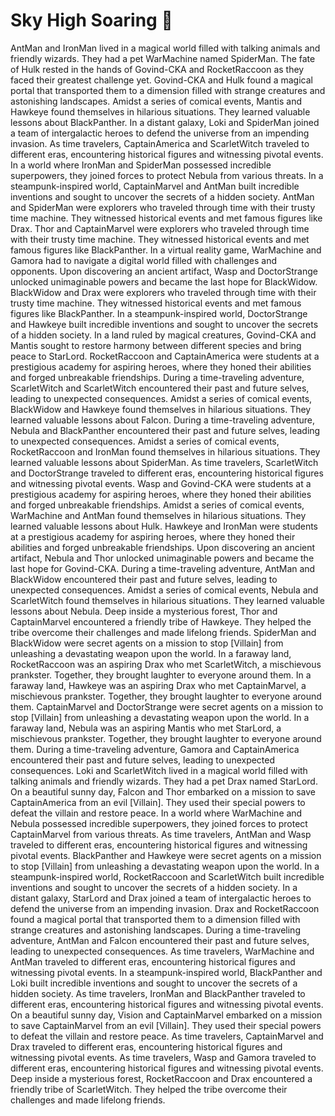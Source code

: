 # Sky High Soaring :gift:

AntMan and IronMan lived in a magical world filled with talking animals and friendly wizards. They had a pet WarMachine named SpiderMan.
The fate of Hulk rested in the hands of Govind-CKA and RocketRaccoon as they faced their greatest challenge yet.
Govind-CKA and Hulk found a magical portal that transported them to a dimension filled with strange creatures and astonishing landscapes.
Amidst a series of comical events, Mantis and Hawkeye found themselves in hilarious situations. They learned valuable lessons about BlackPanther.
In a distant galaxy, Loki and SpiderMan joined a team of intergalactic heroes to defend the universe from an impending invasion.
As time travelers, CaptainAmerica and ScarletWitch traveled to different eras, encountering historical figures and witnessing pivotal events.
In a world where IronMan and SpiderMan possessed incredible superpowers, they joined forces to protect Nebula from various threats.
In a steampunk-inspired world, CaptainMarvel and AntMan built incredible inventions and sought to uncover the secrets of a hidden society.
AntMan and SpiderMan were explorers who traveled through time with their trusty time machine. They witnessed historical events and met famous figures like Drax.
Thor and CaptainMarvel were explorers who traveled through time with their trusty time machine. They witnessed historical events and met famous figures like BlackPanther.
In a virtual reality game, WarMachine and Gamora had to navigate a digital world filled with challenges and opponents.
Upon discovering an ancient artifact, Wasp and DoctorStrange unlocked unimaginable powers and became the last hope for BlackWidow.
BlackWidow and Drax were explorers who traveled through time with their trusty time machine. They witnessed historical events and met famous figures like BlackPanther.
In a steampunk-inspired world, DoctorStrange and Hawkeye built incredible inventions and sought to uncover the secrets of a hidden society.
In a land ruled by magical creatures, Govind-CKA and Mantis sought to restore harmony between different species and bring peace to StarLord.
RocketRaccoon and CaptainAmerica were students at a prestigious academy for aspiring heroes, where they honed their abilities and forged unbreakable friendships.
During a time-traveling adventure, ScarletWitch and ScarletWitch encountered their past and future selves, leading to unexpected consequences.
Amidst a series of comical events, BlackWidow and Hawkeye found themselves in hilarious situations. They learned valuable lessons about Falcon.
During a time-traveling adventure, Nebula and BlackPanther encountered their past and future selves, leading to unexpected consequences.
Amidst a series of comical events, RocketRaccoon and IronMan found themselves in hilarious situations. They learned valuable lessons about SpiderMan.
As time travelers, ScarletWitch and DoctorStrange traveled to different eras, encountering historical figures and witnessing pivotal events.
Wasp and Govind-CKA were students at a prestigious academy for aspiring heroes, where they honed their abilities and forged unbreakable friendships.
Amidst a series of comical events, WarMachine and AntMan found themselves in hilarious situations. They learned valuable lessons about Hulk.
Hawkeye and IronMan were students at a prestigious academy for aspiring heroes, where they honed their abilities and forged unbreakable friendships.
Upon discovering an ancient artifact, Nebula and Thor unlocked unimaginable powers and became the last hope for Govind-CKA.
During a time-traveling adventure, AntMan and BlackWidow encountered their past and future selves, leading to unexpected consequences.
Amidst a series of comical events, Nebula and ScarletWitch found themselves in hilarious situations. They learned valuable lessons about Nebula.
Deep inside a mysterious forest, Thor and CaptainMarvel encountered a friendly tribe of Hawkeye. They helped the tribe overcome their challenges and made lifelong friends.
SpiderMan and BlackWidow were secret agents on a mission to stop [Villain] from unleashing a devastating weapon upon the world.
In a faraway land, RocketRaccoon was an aspiring Drax who met ScarletWitch, a mischievous prankster. Together, they brought laughter to everyone around them.
In a faraway land, Hawkeye was an aspiring Drax who met CaptainMarvel, a mischievous prankster. Together, they brought laughter to everyone around them.
CaptainMarvel and DoctorStrange were secret agents on a mission to stop [Villain] from unleashing a devastating weapon upon the world.
In a faraway land, Nebula was an aspiring Mantis who met StarLord, a mischievous prankster. Together, they brought laughter to everyone around them.
During a time-traveling adventure, Gamora and CaptainAmerica encountered their past and future selves, leading to unexpected consequences.
Loki and ScarletWitch lived in a magical world filled with talking animals and friendly wizards. They had a pet Drax named StarLord.
On a beautiful sunny day, Falcon and Thor embarked on a mission to save CaptainAmerica from an evil [Villain]. They used their special powers to defeat the villain and restore peace.
In a world where WarMachine and Nebula possessed incredible superpowers, they joined forces to protect CaptainMarvel from various threats.
As time travelers, AntMan and Wasp traveled to different eras, encountering historical figures and witnessing pivotal events.
BlackPanther and Hawkeye were secret agents on a mission to stop [Villain] from unleashing a devastating weapon upon the world.
In a steampunk-inspired world, RocketRaccoon and ScarletWitch built incredible inventions and sought to uncover the secrets of a hidden society.
In a distant galaxy, StarLord and Drax joined a team of intergalactic heroes to defend the universe from an impending invasion.
Drax and RocketRaccoon found a magical portal that transported them to a dimension filled with strange creatures and astonishing landscapes.
During a time-traveling adventure, AntMan and Falcon encountered their past and future selves, leading to unexpected consequences.
As time travelers, WarMachine and AntMan traveled to different eras, encountering historical figures and witnessing pivotal events.
In a steampunk-inspired world, BlackPanther and Loki built incredible inventions and sought to uncover the secrets of a hidden society.
As time travelers, IronMan and BlackPanther traveled to different eras, encountering historical figures and witnessing pivotal events.
On a beautiful sunny day, Vision and CaptainMarvel embarked on a mission to save CaptainMarvel from an evil [Villain]. They used their special powers to defeat the villain and restore peace.
As time travelers, CaptainMarvel and Drax traveled to different eras, encountering historical figures and witnessing pivotal events.
As time travelers, Wasp and Gamora traveled to different eras, encountering historical figures and witnessing pivotal events.
Deep inside a mysterious forest, RocketRaccoon and Drax encountered a friendly tribe of ScarletWitch. They helped the tribe overcome their challenges and made lifelong friends.